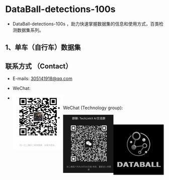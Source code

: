 # DataBall-detections-100s

* DataBall-detections-100s ，助力快速掌握数据集的信息和使用方式，百类检测数据集系列。


## 1、单车（自行车）数据集



## 联系方式 （Contact）  
* E-mails: 305141918@qq.com   

* WeChat:

* <img src="./doc/wx.png"  align = "left"  width="160" /><br>

* WeChat (Technology group):

* <img src="./doc/v1.png"  align = "left"  width="160" /><br>

* <img src="./doc/logo.png"  align = "center"  width="160" /><br>
